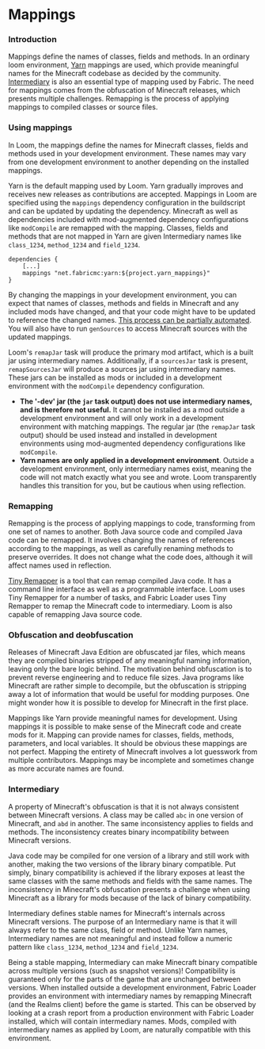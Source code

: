 # Mappings

### Introduction

Mappings define the names of classes, fields and methods. In an ordinary
loom environment, [Yarn](https://github.com/FabricMC/yarn) mappings are
used, which provide meaningful names for the Minecraft codebase as
decided by the community.
[Intermediary](https://github.com/FabricMC/intermediary) is also an
essential type of mapping used by Fabric. The need for mappings comes
from the obfuscation of Minecraft releases, which presents multiple
challenges. Remapping is the process of applying mappings to compiled
classes or source files.

### Using mappings

In Loom, the mappings define the names for Minecraft classes, fields and
methods used in your development environment. These names may vary from
one development environment to another depending on the installed
mappings.

Yarn is the default mapping used by Loom. Yarn gradually improves and
receives new releases as contributions are accepted. Mappings in Loom
are specified using the `mappings` dependency configuration in the
buildscript and can be updated by updating the dependency. Minecraft as
well as dependencies included with mod-augmented dependency
configurations like `modCompile` are remapped with the mapping. Classes,
fields and methods that are not mapped in Yarn are given Intermediary
names like `class_1234`, `method_1234` and `field_1234`.

    dependencies {
        [...]
        mappings "net.fabricmc:yarn:${project.yarn_mappings}"
    }

By changing the mappings in your development environment, you can expect
that names of classes, methods and fields in Minecraft and any included
mods have changed, and that your code might have to be updated to
reference the changed names. [This process can be partially
automated](.). You will also have to run
`genSources` to access Minecraft sources with the updated mappings.

Loom's `remapJar` task will produce the primary mod artifact, which is a
built jar using intermediary names. Additionally, if a `sourcesJar` task
is present, `remapSourcesJar` will produce a sources jar using
intermediary names. These jars can be installed as mods or included in a
development environment with the `modCompile` dependency configuration.

- **The '-dev' jar (the `jar` task output) does not use intermediary
  names, and is therefore not useful.** It cannot be installed as a
  mod outside a development environment and will only work in a
  development environment with matching mappings. The regular jar (the
  `remapJar` task output) should be used instead and installed in
  development environments using mod-augmented dependency
  configurations like `modCompile`.
- **Yarn names are only applied in a development environment**.
  Outside a development environment, only intermediary names exist,
  meaning the code will not match exactly what you see and wrote. Loom
  transparently handles this transition for you, but be cautious when
  using reflection.

### Remapping

Remapping is the process of applying mappings to code, transforming from
one set of names to another. Both Java source code and compiled Java
code can be remapped. It involves changing the names of references
according to the mappings, as well as carefully renaming methods to
preserve overrides. It does not change what the code does, although it
will affect names used in reflection.

[Tiny Remapper](https://github.com/FabricMC/tiny-remapper) is a tool
that can remap compiled Java code. It has a command line interface as
well as a programmable interface. Loom uses Tiny Remapper for a number
of tasks, and Fabric Loader uses Tiny Remapper to remap the Minecraft
code to intermediary. Loom is also capable of remapping Java source
code.

### Obfuscation and deobfuscation

Releases of Minecraft Java Edition are obfuscated jar files, which means
they are compiled binaries stripped of any meaningful naming
information, leaving only the bare logic behind. The motivation behind
obfuscation is to prevent reverse engineering and to reduce file sizes.
Java programs like Minecraft are rather simple to decompile, but the
obfuscation is stripping away a lot of information that would be useful
for modding purposes. One might wonder how it is possible to develop for
Minecraft in the first place.

Mappings like Yarn provide meaningful names for development. Using
mappings it is possible to make sense of the Minecraft code and create
mods for it. Mapping can provide names for classes, fields, methods,
parameters, and local variables. It should be obvious these mappings are
not perfect. Mapping the entirety of Minecraft involves a lot guesswork
from multiple contributors. Mappings may be incomplete and sometimes
change as more accurate names are found.

### Intermediary

A property of Minecraft's obfuscation is that it is not always
consistent between Minecraft versions. A class may be called `abc` in
one version of Minecraft, and `abd` in another. The same inconsistency
applies to fields and methods. The inconsistency creates binary
incompatibility between Minecraft versions.

Java code may be compiled for one version of a library and still work
with another, making the two versions of the library binary compatible.
Put simply, binary compatibility is achieved if the library exposes at
least the same classes with the same methods and fields with the same
names. The inconsistency in Minecraft's obfuscation presents a challenge
when using Minecraft as a library for mods because of the lack of binary
compatibility.

Intermediary defines stable names for Minecraft's internals across
Minecraft versions. The purpose of an Intermediary name is that it will
always refer to the same class, field or method. Unlike Yarn names,
Intermediary names are not meaningful and instead follow a numeric
pattern like `class_1234`, `method_1234` and `field_1234`.

Being a stable mapping, Intermediary can make Minecraft binary
compatible across multiple versions (such as snapshot versions)\!
Compatibility is guaranteed only for the parts of the game that are
unchanged between versions. When installed outside a development
environment, Fabric Loader provides an environment with intermediary
names by remapping Minecraft (and the Realms client) before the game is
started. This can be observed by looking at a crash report from a
production environment with Fabric Loader installed, which will contain
intermediary names. Mods, compiled with intermediary names as applied by
Loom, are naturally compatible with this environment.
